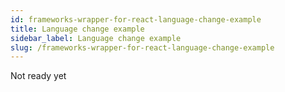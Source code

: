 ```yaml
---
id: frameworks-wrapper-for-react-language-change-example
title: Language change example
sidebar_label: Language change example
slug: /frameworks-wrapper-for-react-language-change-example
---
```


Not ready yet
